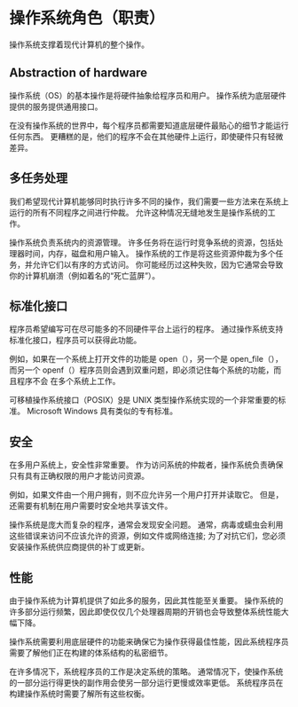 # 操作系统角色（职责）

操作系统支撑着现代计算机的整个操作。

## Abstraction of hardware

操作系统（OS）的基本操作是将硬件抽象给程序员和用户。 操作系统为底层硬件提供的服务提供通用接口。

在没有操作系统的世界中，每个程序员都需要知道底层硬件最贴心的细节才能运行任何东西。 更糟糕的是，他们的程序不会在其他硬件上运行，即使硬件只有轻微差异。

## 多任务处理

我们希望现代计算机能够同时执行许多不同的操作，我们需要一些方法来在系统上运行的所有不同程序之间进行仲裁。 允许这种情况无缝地发生是操作系统的工作。

操作系统负责系统内的资源管理。 许多任务将在运行时竞争系统的资源，包括处理器时间，内存，磁盘和用户输入。 操作系统的工作是将这些资源仲裁为多个任务，并允许它们以有序的方式访问。 你可能经历过这种失败，因为它通常会导致你的计算机崩溃（例如着名的“死亡蓝屏”）。

## 标准化接口

程序员希望编写可在尽可能多的不同硬件平台上运行的程序。 通过操作系统支持标准化接口，程序员可以获得此功能。

例如，如果在一个系统上打开文件的功能是 open（），另一个是 open_file（），而另一个 openf（）程序员则会遇到双重问题，即必须记住每个系统的功能，而且程序不会 在多个系统上工作。

可移植操作系统接口（POSIX）[9](http://www.bottomupcs.com/chapter03.xhtml#ftn.d0e4566)是 UNIX 类型操作系统实现的一个非常重要的标准。 Microsoft Windows 具有类似的专有标准。

## 安全

在多用户系统上，安全性非常重要。 作为访问系统的仲裁者，操作系统负责确保只有具有正确权限的用户才能访问资源。

例如，如果文件由一个用户拥有，则不应允许另一个用户打开并读取它。 但是，还需要有机制在用户需要时安全地共享该文件。

操作系统是庞大而复杂的程序，通常会发现安全问题。 通常，病毒或蠕虫会利用这些错误来访问不应该允许的资源，例如文件或网络连接; 为了对抗它们，您必须安装操作系统供应商提供的补丁或更新。

## 性能

由于操作系统为计算机提供了如此多的服务，因此其性能至关重要。 操作系统的许多部分运行频繁，因此即使仅仅几个处理器周期的开销也会导致整体系统性能大幅下降。

操作系统需要利用底层硬件的功能来确保它为操作获得最佳性能，因此系统程序员需要了解他们正在构建的体系结构的私密细节。

在许多情况下，系统程序员的工作是决定系统的策略。 通常情况下，使操作系统的一部分运行得更快的副作用会使另一部分运行更慢或效率更低。 系统程序员在构建操作系统时需要了解所有这些权衡。

